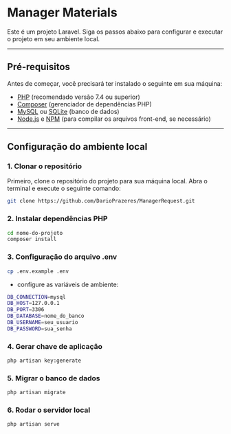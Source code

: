 # Manager Materials

Este é um projeto Laravel. Siga os passos abaixo para configurar e executar o projeto em seu ambiente local.

---

## Pré-requisitos

Antes de começar, você precisará ter instalado o seguinte em sua máquina:

- [PHP](https://www.php.net/) (recomendado versão 7.4 ou superior)
- [Composer](https://getcomposer.org/) (gerenciador de dependências PHP)
- [MySQL](https://www.mysql.com/) ou [SQLite](https://www.sqlite.org/) (banco de dados)
- [Node.js](https://nodejs.org/) e [NPM](https://www.npmjs.com/) (para compilar os arquivos front-end, se necessário)

---

## Configuração do ambiente local

### 1. Clonar o repositório

Primeiro, clone o repositório do projeto para sua máquina local. Abra o terminal e execute o seguinte comando:

```bash
git clone https://github.com/DarioPrazeres/ManagerRequest.git
```

### 2. Instalar dependências PHP

```bash
cd nome-do-projeto
composer install
```

### 3. Configuração do arquivo .env

```bash
cp .env.example .env
```

- configure as variáveis de ambiente:

 ```bash
DB_CONNECTION=mysql
DB_HOST=127.0.0.1
DB_PORT=3306
DB_DATABASE=nome_do_banco
DB_USERNAME=seu_usuario
DB_PASSWORD=sua_senha
```

### 4. Gerar chave de aplicação

```bash
php artisan key:generate
```

### 5. Migrar o banco de dados

```bash
php artisan migrate
```

### 6. Rodar o servidor local

```bash
php artisan serve
```